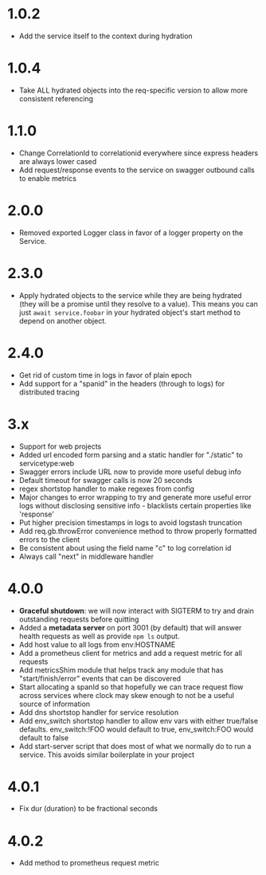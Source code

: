 1.0.2
=====
* Add the service itself to the context during hydration

1.0.4
=====
* Take ALL hydrated objects into the req-specific version to allow more consistent referencing

1.1.0
=====
* Change CorrelationId to correlationid everywhere since express headers are always lower cased
* Add request/response events to the service on swagger outbound calls to enable metrics

2.0.0
=====
* Removed exported Logger class in favor of a logger property on the Service.

2.3.0
=====
* Apply hydrated objects to the service while they are being hydrated (they will be a promise until they resolve to a value).
This means you can just `await service.foobar` in your hydrated object's start method to depend on another object.

2.4.0
=====
* Get rid of custom time in logs in favor of plain epoch
* Add support for a "spanid" in the headers (through to logs) for distributed tracing

3.x
=====
* Support for web projects
* Added url encoded form parsing and a static handler for "./static" to servicetype:web
* Swagger errors include URL now to provide more useful debug info
* Default timeout for swagger calls is now 20 seconds
* regex shortstop handler to make regexes from config
* Major changes to error wrapping to try and generate more useful error logs without disclosing sensitive info - blacklists certain properties like 'response'
* Put higher precision timestamps in logs to avoid logstash truncation
* Add req.gb.throwError convenience method to throw properly formatted errors to the client
* Be consistent about using the field name "c" to log correlation id
* Always call "next" in middleware handler

4.0.0
=====
* **Graceful shutdown**: we will now interact with SIGTERM to try and drain outstanding requests before quitting
* Added a **metadata server** on port 3001 (by default) that will answer health requests as well as provide `npm ls` output.
* Add host value to all logs from env:HOSTNAME
* Add a prometheus client for metrics and add a request metric for all requests
* Add metricsShim module that helps track any module that has "start/finish/error" events that can be discovered
* Start allocating a spanId so that hopefully we can trace request flow across services where clock may skew enough to not be a useful source of information
* Add dns shortstop handler for service resolution
* Add env_switch shortstop handler to allow env vars with either true/false defaults. env_switch:!FOO would default to true, env_switch:FOO would default to false
* Add start-server script that does most of what we normally do to run a service. This avoids similar boilerplate in your project

4.0.1
=====
* Fix dur (duration) to be fractional seconds

4.0.2
=====
* Add method to prometheus request metric